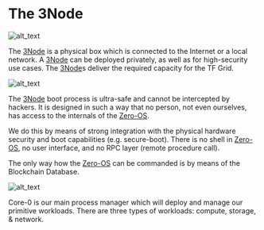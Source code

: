 # The 3Node 

![alt_text](threefold__3node.png  )

The [3Node](threefold__3node) is a physical box which is connected to the Internet or a local network. A [3Node](threefold__3node) can be deployed privately, as well as for high-security use cases. The [3Node](threefold__3node)s deliver the required capacity for the TF Grid.



![alt_text](threefold__core_node_kernel.png  )

The [3Node](threefold__3node) boot process is ultra-safe and cannot be intercepted by hackers. It is designed in such a way that no person, not even ourselves, has access to the internals of the [Zero-OS](threefold__zos).

We do this by means of strong integration with the physical hardware security and boot capabilities (e.g. secure-boot). There is no shell in [Zero-OS](threefold__zos), no user interface, and no RPC layer (remote procedure call).

The only way how the [Zero-OS](threefold__zos) can be commanded is by means of the Blockchain Database.


![alt_text](threefold__3node_commanded.png  )

Core-0 is our main process manager which will deploy and manage our primitive workloads. There are three types of workloads: compute, storage, & network.